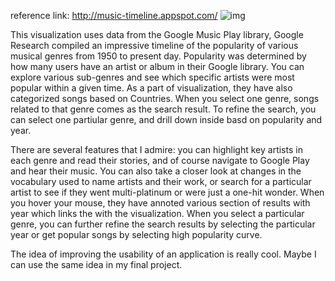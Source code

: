 reference link: http://music-timeline.appspot.com/
![img](/images/music.png)

This visualization uses data from the Google Music Play library, Google Research compiled an impressive timeline of the popularity of various musical genres from 1950 to present day. Popularity was determined by how many users have an artist or album in their Google library. You can explore various sub-genres and see which specific artists were most popular within a given time. As a part of visualization, they have also categorized songs based on Countries. When you select one genre, songs related to that genre comes as the search result. To refine the search, you can select one partiular genre, and drill down inside basd on popularity and year. 

There are several features that I admire:  you can highlight key artists in each genre and read their stories, and of course navigate to Google Play and hear their music. You can also take a closer look at changes in the vocabulary used to name artists and their work, or search for a particular artist to see if they went multi-platinum or were just a one-hit wonder. When you hover your mouse, they have annoted various section of results with year which links the with the visualization. When you select a particular genre, you can further refine the search results by selecting the particular year or get popular songs by selecting high popularity curve.

The idea of improving the usability of an application is really cool. Maybe I can use the same idea in my final project.